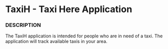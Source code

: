 # TaxiH - Taxi Here Application

### DESCRIPTION

The TaxiH application is intended for people who are in need of a taxi. The application will track available taxis in your area.
